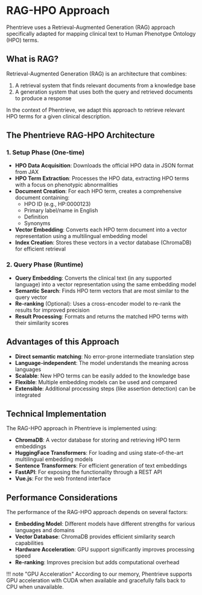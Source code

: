 # RAG-HPO Approach

Phentrieve uses a Retrieval-Augmented Generation (RAG) approach specifically adapted for mapping clinical text to Human Phenotype Ontology (HPO) terms.

## What is RAG?

Retrieval-Augmented Generation (RAG) is an architecture that combines:

1. A retrieval system that finds relevant documents from a knowledge base
2. A generation system that uses both the query and retrieved documents to produce a response

In the context of Phentrieve, we adapt this approach to retrieve relevant HPO terms for a given clinical description.

## The Phentrieve RAG-HPO Architecture

### 1. Setup Phase (One-time)

- **HPO Data Acquisition**: Downloads the official HPO data in JSON format from JAX
- **HPO Term Extraction**: Processes the HPO data, extracting HPO terms with a focus on phenotypic abnormalities
- **Document Creation**: For each HPO term, creates a comprehensive document containing:
  - HPO ID (e.g., HP:0000123)
  - Primary label/name in English
  - Definition
  - Synonyms
- **Vector Embedding**: Converts each HPO term document into a vector representation using a multilingual embedding model
- **Index Creation**: Stores these vectors in a vector database (ChromaDB) for efficient retrieval

### 2. Query Phase (Runtime)

- **Query Embedding**: Converts the clinical text (in any supported language) into a vector representation using the same embedding model
- **Semantic Search**: Finds HPO term vectors that are most similar to the query vector
- **Re-ranking** (Optional): Uses a cross-encoder model to re-rank the results for improved precision
- **Result Processing**: Formats and returns the matched HPO terms with their similarity scores

## Advantages of this Approach

- **Direct semantic matching**: No error-prone intermediate translation step
- **Language-independent**: The model understands the meaning across languages
- **Scalable**: New HPO terms can be easily added to the knowledge base
- **Flexible**: Multiple embedding models can be used and compared
- **Extensible**: Additional processing steps (like assertion detection) can be integrated

## Technical Implementation

The RAG-HPO approach in Phentrieve is implemented using:

- **ChromaDB**: A vector database for storing and retrieving HPO term embeddings
- **HuggingFace Transformers**: For loading and using state-of-the-art multilingual embedding models
- **Sentence Transformers**: For efficient generation of text embeddings
- **FastAPI**: For exposing the functionality through a REST API
- **Vue.js**: For the web frontend interface

## Performance Considerations

The performance of the RAG-HPO approach depends on several factors:

- **Embedding Model**: Different models have different strengths for various languages and domains
- **Vector Database**: ChromaDB provides efficient similarity search capabilities
- **Hardware Acceleration**: GPU support significantly improves processing speed
- **Re-ranking**: Improves precision but adds computational overhead

!!! note "GPU Acceleration"
    According to our memory, Phentrieve supports GPU acceleration with CUDA when available and gracefully falls back to CPU when unavailable.
